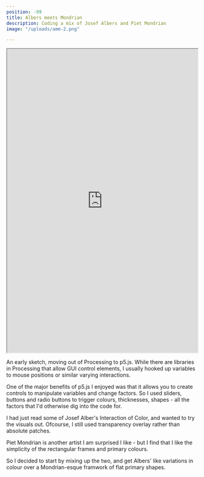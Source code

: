 ```yaml
---
position: -99
title: Albers meets Mondrian
description: Coding a mix of Josef Albers and Piet Mondrian
image: "/uploads/amm-2.png"

---
```

<iframe src="https://editor.p5js.org/jesalmehta/embed/g8OFWz3py" width="100%" height="800"></iframe>

An early sketch, moving out of Processing to p5.js. While there are libraries in Processing that allow GUI control elements, I usually hooked up variables to mouse positions or similar varying interactions.

One of the major benefits of p5.js I enjoyed was that it allows you to create controls to manipulate variables and change factors. So I used sliders, buttons and radio buttons to trigger colours, thicknesses, shapes - all the factors that I'd otherwise dig into the code for.

I had just read some of Josef Alber's Interaction of Color, and wanted to try the visuals out. Ofcourse, I still used transparency overlay rather than absolute patches.

Piet Mondrian is another artist I am surprised I like - but I find that I like the simplicity of the rectangular frames and primary colours.

So I decided to start by mixing up the two, and get Albers' like variations in colour over a Mondrian-esque framwork of flat primary shapes.